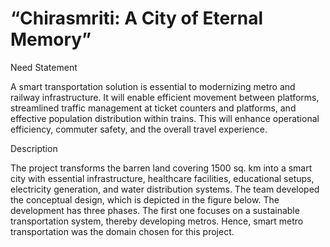 <h1>“Chirasmriti: A City of Eternal Memory”</h1>

Need Statement

A smart transportation solution is essential to modernizing metro and railway infrastructure. It will enable efficient movement between platforms, streamlined traffic management at ticket counters and platforms, and effective population distribution within trains. This will enhance operational efficiency, commuter safety, and the overall travel experience.


Description

The project transforms the barren land covering 1500 sq. km into a smart city with essential infrastructure, healthcare facilities, educational setups, electricity generation, and water distribution systems. The team developed the conceptual design, which is depicted in the figure below. The development has three phases. The first one focuses on a sustainable transportation system, thereby developing metros. Hence, smart metro transportation was the domain chosen for this project.
